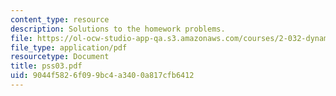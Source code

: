 ```yaml
---
content_type: resource
description: Solutions to the homework problems.
file: https://ol-ocw-studio-app-qa.s3.amazonaws.com/courses/2-032-dynamics-fall-2004/9044f5826f099bc4a3400a817cfb6412_pss03.pdf
file_type: application/pdf
resourcetype: Document
title: pss03.pdf
uid: 9044f582-6f09-9bc4-a340-0a817cfb6412
---
```

